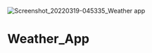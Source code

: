 ![Screenshot_20220319-045335_Weather app](https://user-images.githubusercontent.com/96377954/159141080-2bb4864a-379d-4887-ad88-07d1ae642d3d.jpg)
# Weather_App
